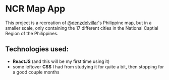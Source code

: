 # NCR Map App

This project is a recreation of [@denzdelvillar](https://github.com/denzdelvillar)'s Philippine map, but in a smaller scale, only containing the 17 different cities in the National Captial Region of the Philippines.

## Technologies used:

- **ReactJS** (and this will be my first time using it)
- some leftover **CSS** I had from studying it for quite a bit, then stopping for a good couple months